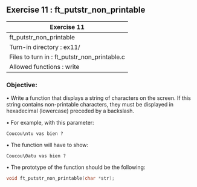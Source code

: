 ## Exercise 11 : ft_putstr_non_printable

|               Exercise 11             |
|---------------------------------------|
|             ft_putstr_non_printable                     |
| Turn-in directory : ex11/             |
| Files to turn in : ft_putstr_non_printable.c            |
| Allowed functions : write              |

 ### Objective: 

• Write a function that displays a string of characters on the screen. If this string contains non-printable characters, they must be displayed in
hexadecimal (lowercase) preceded by a backslash.

• For example, with this parameter:
<pre><code>Coucou\ntu vas bien ?</pre></code>
• The function will have to show:
<pre><code>Coucou\0atu vas bien ?</pre></code>
• The prototype of the function should be the following:
```C
void ft_putstr_non_printable(char *str);
```
